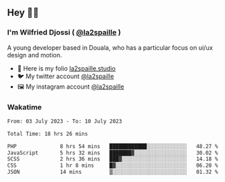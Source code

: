 ## Hey 👋🏾
### I'm Wilfried Djossi ( <a href="https://twitter.com/la2spaille/" target="_blank">@la2spaille</a> )
A young developer based in Douala, who has a particular focus on ui/ux design and motion.

- 🎨 Here is my folio [la2spaille.studio](https://la2spaille.studio/)
- 🐦 My twitter account [@la2spaille](https://twitter.com/la2spaille/)
- 🖼 My instagram account [@la2spaille](https://www.instagram.com/la2spaille/)

### Wakatime
<!--START_SECTION:waka-->

```txt
From: 03 July 2023 - To: 10 July 2023

Total Time: 18 hrs 26 mins

PHP              8 hrs 54 mins   ████████████░░░░░░░░░░░░░   48.27 %
JavaScript       5 hrs 32 mins   ███████▓░░░░░░░░░░░░░░░░░   30.02 %
SCSS             2 hrs 36 mins   ███▓░░░░░░░░░░░░░░░░░░░░░   14.18 %
CSS              1 hr 8 mins     █▓░░░░░░░░░░░░░░░░░░░░░░░   06.20 %
JSON             14 mins         ▒░░░░░░░░░░░░░░░░░░░░░░░░   01.32 %
```

<!--END_SECTION:waka-->
<!--
**la2spaille/la2spaille** is a ✨ _special_ ✨ repository because its `README.md` (this file) appears on your GitHub profile.

Here are some ideas to get you started:

- 🔭 I’m currently working on ...
- 🌱 I’m currently learning ...
- 👯 I’m looking to collaborate on ...
- 🤔 I’m looking for help with ...
- 💬 Ask me about ...
- 📫 How to reach me: ...
- 😄 Pronouns: ...
- ⚡ Fun fact: ...
-->
